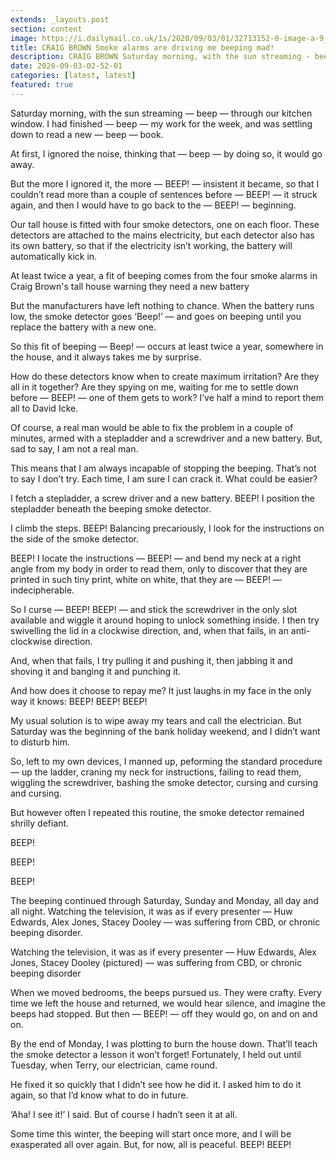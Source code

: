 ```yaml
---
extends: _layouts.post
section: content
image: https://i.dailymail.co.uk/1s/2020/09/03/01/32713152-0-image-a-9_1599092697319.jpg 
title: CRAIG BROWN Smoke alarms are driving me beeping mad! 
description: CRAIG BROWN Saturday morning, with the sun streaming - beep - through our kitchen window. I had finished - beep - my work for the week, and was settling down to read a new - beep - book. 
date: 2020-09-03-02-52-01 
categories: [latest, latest] 
featured: true 
--- 
```

Saturday morning, with the sun streaming — beep — through our kitchen window. I had finished — beep — my work for the week, and was settling down to read a new — beep — book.

At first, I ignored the noise, thinking that — beep — by doing so, it would go away.

But the more I ignored it, the more — BEEP! — insistent it became, so that I couldn’t read more than a couple of sentences before — BEEP! — it struck again, and then I would have to go back to the — BEEP! — beginning.

Our tall house is fitted with four smoke detectors, one on each floor. These detectors are attached to the mains electricity, but each detector also has its own battery, so that if the electricity isn’t working, the battery will automatically kick in.

At least twice a year, a fit of beeping comes from the four smoke alarms in Craig Brown's tall house warning they need a new battery

But the manufacturers have left nothing to chance. When the battery runs low, the smoke detector goes ‘Beep!’ — and goes on beeping until you replace the battery with a new one.

So this fit of beeping — Beep! — occurs at least twice a year, somewhere in the house, and it always takes me by surprise.

How do these detectors know when to create maximum irritation? Are they all in it together? Are they spying on me, waiting for me to settle down before — BEEP! — one of them gets to work? I’ve half a mind to report them all to David Icke.

Of course, a real man would be able to fix the problem in a couple of minutes, armed with a stepladder and a screwdriver and a new battery. But, sad to say, I am not a real man.

This means that I am always incapable of stopping the beeping. That’s not to say I don’t try. Each time, I am sure I can crack it. What could be easier?

I fetch a stepladder, a screw driver and a new battery. BEEP! I position the stepladder beneath the beeping smoke detector.

I climb the steps. BEEP! Balancing precariously, I look for the instructions on the side of the smoke detector. 

BEEP! I locate the instructions — BEEP! — and bend my neck at a right angle from my body in order to read them, only to discover that they are printed in such tiny print, white on white, that they are — BEEP! — indecipherable.

So I curse — BEEP! BEEP! — and stick the screwdriver in the only slot available and wiggle it around hoping to unlock something inside. I then try swivelling the lid in a clockwise direction, and, when that fails, in an anti-clockwise direction. 

And, when that fails, I try pulling it and pushing it, then jabbing it and shoving it and banging it and punching it.

And how does it choose to repay me? It just laughs in my face in the only way it knows: BEEP! BEEP! BEEP!

My usual solution is to wipe away my tears and call the electrician. But Saturday was the beginning of the bank holiday weekend, and I didn’t want to disturb him. 

So, left to my own devices, I manned up, peforming the standard procedure — up the ladder, craning my neck for instructions, failing to read them, wiggling the screwdriver, bashing the smoke detector, cursing and cursing and cursing.

But however often I repeated this routine, the smoke detector remained shrilly defiant.

BEEP!

BEEP!

BEEP!

The beeping continued through Saturday, Sunday and Monday, all day and all night. Watching the television, it was as if every presenter — Huw Edwards, Alex Jones, Stacey Dooley — was suffering from CBD, or chronic beeping disorder.

Watching the television, it was as if every presenter — Huw Edwards, Alex Jones, Stacey Dooley (pictured) — was suffering from CBD, or chronic beeping disorder

When we moved bedrooms, the beeps pursued us. They were crafty. Every time we left the house and returned, we would hear silence, and imagine the beeps had stopped. But then — BEEP! — off they would go, on and on and on.

By the end of Monday, I was plotting to burn the house down. That’ll teach the smoke detector a lesson it won’t forget! Fortunately, I held out until Tuesday, when Terry, our electrician, came round.

He fixed it so quickly that I didn’t see how he did it. I asked him to do it again, so that I’d know what to do in future.

‘Aha! I see it!’ I said. But of course I hadn’t seen it at all.

Some time this winter, the beeping will start once more, and I will be exasperated all over again. But, for now, all is peaceful. BEEP! BEEP!


